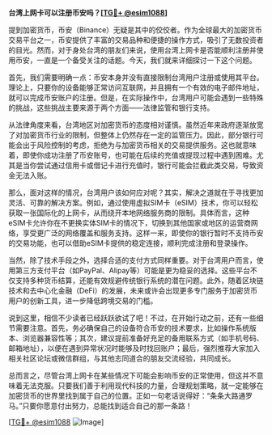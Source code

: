 **台湾上网卡可以注册币安吗？[[TG💪+ @esim1088](https://t.me/s/esim1088)]**

提到加密货币，币安（Binance）无疑是其中的佼佼者。作为全球最大的加密货币交易平台之一，币安提供了丰富的交易品种和便捷的操作方式，吸引了无数投资者的目光。然而，对于身处台湾的朋友们来说，使用台湾上网卡是否能顺利注册并使用币安，一直是一个备受关注的话题。今天，我们就来详细探讨一下这个问题。

首先，我们需要明确一点：币安本身并没有直接限制台湾用户注册或使用其平台。理论上，只要你的设备能够正常访问互联网，并且拥有一个有效的电子邮件地址，就可以完成币安账户的注册。但是，在实际操作中，台湾用户可能会遇到一些特殊的挑战，这些挑战主要来源于两个方面——法律监管和银行支持。

从法律角度来看，台湾地区对加密货币的态度相对谨慎。虽然近年来政府逐渐放宽了对加密货币行业的限制，但整体上仍然存在一定的监管压力。因此，部分银行可能会出于风险控制的考虑，拒绝为与加密货币相关的交易提供服务。这也就意味着，即使你成功注册了币安账号，也可能在后续的充值或提现过程中遇到困难。尤其是当你尝试通过信用卡或借记卡进行充值时，银行可能会拦截此类交易，导致资金无法入账。

那么，面对这样的情况，台湾用户该如何应对呢？其实，解决之道就在于寻找更加灵活、可靠的解决方案。例如，通过使用虚拟SIM卡（eSIM）技术，你可以轻松获取一张国际化的上网卡，从而绕开本地网络服务商的限制。具体而言，这种eSIM卡允许你在不更换实体SIM卡的情况下，切换到其他国家或地区的运营商网络，享受更广泛的网络覆盖和服务支持。这样一来，即使你的银行暂时不支持币安的交易功能，也可以借助eSIM卡提供的稳定连接，顺利完成注册和登录操作。

当然，除了技术手段之外，选择合适的支付方式同样重要。对于台湾用户而言，使用第三方支付平台（如PayPal、Alipay等）可能是更为稳妥的选择。这些平台不仅支持多种货币结算，还能有效规避传统银行系统的潜在问题。此外，随着区块链技术和去中心化金融（DeFi）的发展，未来或许会出现更多专门服务于加密货币用户的创新工具，进一步降低跨境交易的门槛。

说到这里，相信不少读者已经跃跃欲试了吧！不过，在开始行动之前，还有一些细节需要注意。首先，务必确保自己的设备符合币安的技术要求，比如操作系统版本、浏览器兼容性等；其次，建议提前准备好充足的备用联系方式（如手机号码、邮箱地址），以便在遇到异常状况时能够及时找回账户；最后，强烈推荐大家加入相关社区论坛或微信群组，与其他志同道合的朋友交流经验，共同成长。

总而言之，尽管台湾上网卡在某些情况下可能会影响币安的正常使用，但这并不意味着无法克服。只要我们善于利用现代科技的力量，合理规划策略，就一定能够在加密货币的世界里找到属于自己的位置。正如一句老话说得好：“条条大路通罗马。”只要你愿意付出努力，总能找到适合自己的那一条路！

[[TG💪+ @esim1088](https://t.me/s/esim1088) ![Image](https://i.postimg.cc/4NQfJmqS/Snipaste-2025-05-13-00-14-12.png)]